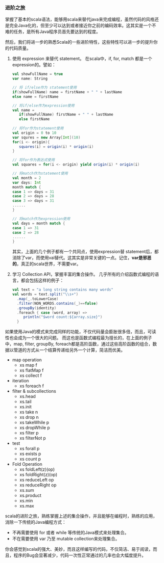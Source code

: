 ### 进阶之旅

掌握了基本的scala语法，能够用scala来替代java来完成编程，虽然代码的风格还是完全Java化的，但至少可以达到或者接近你之前的编码效率。这其实是一个不难的任务，是所有Java程序员首先要达到的程度。

然后，我们将进一步的熟悉Scala的一些进阶特性，这些特性可以进一步的提升你的代码质量。

1. 使用 expression 来替代 statement。
   在scala中，if, for, match 都是一个expression的。譬如：
   ```scala
   val showFullName = true
   var name: String
   
   // 将 if/else作为 statement使用
   if(showFullName) name = firstName + " " + lastName
   else name = firstName
   
   // 将if/else作为expression使用
   val name = 
      if(showFullName) firstName + " " + lastName
      else firstName
      
   // 将for作为statement使用
   val origin = 0 to 10
   var squres = new Array[Int](10)
   for(i <- origin){
      squares(i) = origin(i) * origin(i)
   } 
   
   // 将for作为表达式使用
   val squares = for(i <- origin) yield origin(i) * origin(i)
   
   // 将match作为statement使用
   val month = 2
   var days: Int
   month match {
   case 1 => days = 31
   case 2 => days = 28
   case 3 => days = 31
   ......
   }
   
   // 将match作为expression使用
   val days = month match {
   case 1 => 31
   case 2 => 28
   ......
   }
   ```
   
   其实，上面的几个例子都有一个共同点，使用expression替 statement后，都消除了var，而使用val替代。这其实是非常关键的一点。记住，**var是邪恶的**，真正的scala世界，不需要var。 
   
2. 学习 Collection API，掌握丰富的集合操作。
   几乎所有的介绍函数式编程的语言，都会包括这样的例子：
   ```scala
   val text = "a long string contains many words"
   val words = text.split("\\s+")
     .map(_.toLowerCase)
     .filter(NON_WORDS.contains(_)==false)
     .groupBy(identity)
     .foreach { case (word, array) =>
        println("$word count:${array.size}")
     }
    ```
  如果使用Java的模式来完成同样的功能，不仅代码量会膨胀很多倍，而且，可读性也会成为一个很大的问题。
  而这也是函数式编程最为擅长的，在上面的例子中，map, filter, groupBy, foreach都是高阶函数，通过这些高阶函数的组合，数据以管道的方式从一个结算传递给另外一个计算，简洁而优美。
  * map operation
     * xs map f
     * xs flatMap f
     * xs collect f
  * iteration
    * xs foreach f
  * filter & subcollections
    * xs.head
    * xs.tail
    * xs.init
    * xs take n
    * xs drop n
    * xs takeWhile p
    * xs dropWhile p
    * xs filter p
    * xs filterNot p
 * test
    * xs forall p
    * xs exists p
    * xs count p
 * Fold Operation
    * xs foldLeft(z)(op)
    * xs foldRight(z)(op)
    * xs reduceLeft op
    * xs reduceRight op
    * xs.sum
    * xs.product
    * xs.min
    * xs.max
 
 scala的进阶之旅，熟练掌握上述的集合操作，并且能够在编程时，熟练的应用，消除一下传统的Java编程方式：
 * 不再需要使用 for 或者 while 等传统的Java模式来处理集合。
 * 不在需要使用 var 乃至 mutable collection来处理集合。
 
 你会感觉到scala的强大、美妙，而且这样编写的代码，不仅简洁、易于阅读，而且，程序的Bug会显著减少，代码一次性正常通过的几率也会大幅度提升。